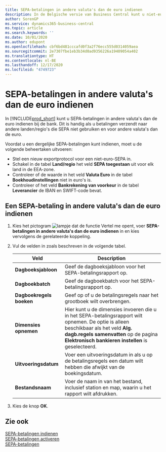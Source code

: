```yaml
---
title: SEPA-betalingen in andere valuta's dan de euro indienen
description: In de Belgische versie van Business Central kunt u niet-euro SEPA-betalingen bij de bank archiveren. Dit is handig als u betalingen verzendt naar andere landen/regio's die SEPA niet gebruiken en voor andere valuta's dan de euro.
author: SorenGP
ms.service: dynamics365-business-central
ms.topic: article
ms.search.keywords: ''
ms.date: 10/01/2020
ms.author: edupont
ms.openlocfilehash: cbf6bd481cccafd0f3a2f76ecc555d0314059aea
ms.sourcegitcommit: 2e7307fbe1eb3b34d0ad9356226a19409054a402
ms.translationtype: HT
ms.contentlocale: nl-BE
ms.lasthandoff: 12/17/2020
ms.locfileid: "4749723"
---
```

# <a name="file-non-euro-sepa-payments"></a>SEPA-betalingen in andere valuta's dan de euro indienen
In [!INCLUDE[prod_short](../../includes/prod_short.md)] kunt u SEPA-betalingen in andere valuta's dan de euro indienen bij de bank. Dit is handig als u betalingen verzendt naar andere landen/regio's die SEPA niet gebruiken en voor andere valuta's dan de euro.  

Voordat u een dergelijke SEPA-betalingen kunt indienen, moet u de volgende beheertaken uitvoeren:  

- Stel een nieuw exportprotocol voor een niet-euro-SEPA in.  
- Schakel in de tabel **Land/regio** het veld **SEPA toegestaan** uit voor elk land in de EEA-zone.  
- Controleer of de waarde in het veld **Valuta Euro** in de tabel **Boekhoudinstellingen** niet in euro's is.  
- Controleer of het veld **Bankrekening van voorkeur** in de tabel **Leverancier** de IBAN en SWIFT-code bevat.  

## <a name="to-file-a-non-euro-sepa-payment"></a>Een SEPA-betaling in andere valuta's dan de euro indienen  

1.  Kies het pictogram ![lampje dat de functie Vertel me opent](../../media/ui-search/search_small.png "Vertel me wat u wilt doen"), voer **SEPA-betalingen in andere valuta's dan de euro indienen** in en kies vervolgens de gerelateerde koppeling.  
2.  Vul de velden in zoals beschreven in de volgende tabel.  

    |Veld|Description|  
    |---------------------------------|---------------------------------------|  
    |**Dagboeksjabloon**|Geef de dagboeksjabloon voor het SEPA-betalingsrapport op.|  
    |**Dagboekbatch**|Geef de dagboekbatch voor het SEPA-betalingsrapport op.|  
    |**Dagboekregels boeken**|Geef op of u de betalingsregels naar het grootboek wilt overbrengen.|  
    |**Dimensies opnemen**|Hier kunt u de dimensies invoeren die u in het SEPA-betalingsrapport wilt opnemen. De optie is alleen beschikbaar als het veld **Alg. dagb.regels samenvatten** op de pagina **Elektronisch bankieren instellen** is geselecteerd.|  
    |**Uitvoeringsdatum**|Voer een uitvoeringsdatum in als u op de betalingsregels een datum wilt hebben die afwijkt van de boekingsdatum.|  
    |**Bestandsnaam**|Voer de naam in van het bestand, inclusief station en map, waarin u het rapport wilt afdrukken.|  

3.  Kies de knop **OK**.  

## <a name="see-also"></a>Zie ook  
 [SEPA-betalingen indienen](how-to-file-sepa-payments.md)   
 [SEPA-betalingen activeren](how-to-activate-sepa-payments.md)   
 [SEPA-betalingen](sepa-payments.md)
